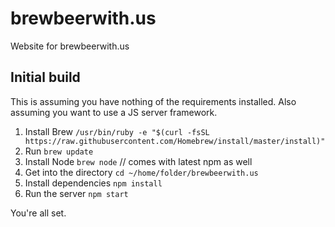 # brewbeerwith.us
Website for brewbeerwith.us


## Initial build
This is assuming you have nothing of the requirements installed. Also assuming you want to use a JS server framework.

1. Install Brew `/usr/bin/ruby -e "$(curl -fsSL https://raw.githubusercontent.com/Homebrew/install/master/install)"`
1. Run `brew update`
1. Install Node `brew node` // comes with latest npm as well
1. Get into the directory `cd ~/home/folder/brewbeerwith.us`
1. Install dependencies `npm install`
1. Run the server  `npm start`

You're all set.
